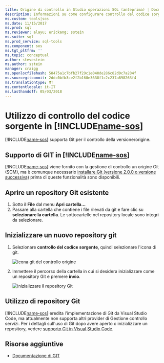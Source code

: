 ```yaml
---
title: Origine di controllo in Studio operazioni SQL (anteprima) | Documenti Microsoft
description: Informazioni su come configurare controllo del codice sorgente in Studio operazioni SQL (anteprima).
ms.custom: tools|sos
ms.date: 11/15/2017
ms.prod: sql
ms.reviewer: alayu; erickang; sstein
ms.suite: sql
ms.prod_service: sql-tools
ms.component: sos
ms.tgt_pltfrm: ''
ms.topic: conceptual
author: stevestein
ms.author: sstein
manager: craigg
ms.openlocfilehash: 58475a1c7bfb27f29c1e040de286c82d9c7a204f
ms.sourcegitcommit: 2ddc0bfb3ce2f2b160e3638f1c2c237a898263f4
ms.translationtype: MT
ms.contentlocale: it-IT
ms.lasthandoff: 05/03/2018
---
```

#  <a name="using-source-control-in-includename-sosincludesname-sos-shortmd"></a>Utilizzo di controllo del codice sorgente in [!INCLUDE[name-sos](../includes/name-sos-short.md)]

[!INCLUDE[name-sos](../includes/name-sos-short.md)] supporta Git per il controllo della versione/origine.


## <a name="git-support-in-includename-sosincludesname-sos-shortmd"></a>Supporto di GIT in [!INCLUDE[name-sos](../includes/name-sos-short.md)]

[!INCLUDE[name-sos](../includes/name-sos-short.md)] viene fornito con la gestione di controllo un origine Git (SCM), ma è comunque necessario [installare Git (versione 2.0.0 o versione successiva)](https://git-scm.com/download) prima di queste funzionalità sono disponibili. 



## <a name="open-an-existing-git-repository"></a>Aprire un repository Git esistente

1. Sotto il **File** dal menu **Apri cartella...**
2. Passare alla cartella che contiene i file rilevati da git e fare clic su **selezionare la cartella**. Le sottocartelle nel repository locale sono integri da selezionare.


## <a name="initialize-a-new-git-repository"></a>Inizializzare un nuovo repository git

1. Selezionare **controllo del codice sorgente**, quindi selezionare l'icona di git.

   ![Icona git del controllo origine](media/source-control/source-control.png)

1. Immettere il percorso della cartella in cui si desidera inizializzare come un repository Git e premere **invio**.

   ![inizializzare il repository Git](media/source-control/initialize-git-repository.png)

## <a name="working-with-git-repositories"></a>Utilizzo di repository Git

[!INCLUDE[name-sos](../includes/name-sos-short.md)] eredita l'implementazione di Git da Visual Studio Code, ma attualmente non supporta altri provider di Gestione controllo servizi. Per i dettagli sull'uso di Git dopo avere aperto o inizializzare un repository, vedere [supporto Git in Visual Studio Code](https://code.visualstudio.com/docs/editor/versioncontrol#_git-support).


## <a name="additional-resources"></a>Risorse aggiuntive
- [Documentazione di GIT](https://git-scm.com/documentation)
